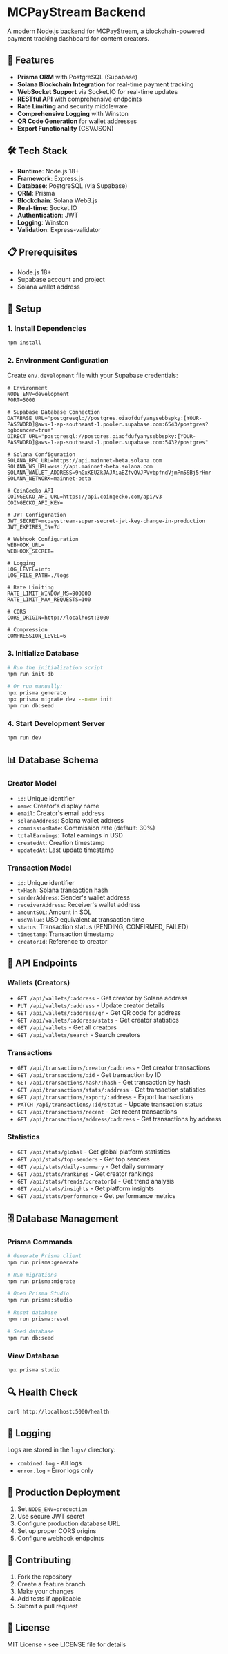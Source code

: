 # MCPayStream Backend

A modern Node.js backend for MCPayStream, a blockchain-powered payment tracking dashboard for content creators.

## 🚀 Features

- **Prisma ORM** with PostgreSQL (Supabase)
- **Solana Blockchain Integration** for real-time payment tracking
- **WebSocket Support** via Socket.IO for real-time updates
- **RESTful API** with comprehensive endpoints
- **Rate Limiting** and security middleware
- **Comprehensive Logging** with Winston
- **QR Code Generation** for wallet addresses
- **Export Functionality** (CSV/JSON)

## 🛠️ Tech Stack

- **Runtime**: Node.js 18+
- **Framework**: Express.js
- **Database**: PostgreSQL (via Supabase)
- **ORM**: Prisma
- **Blockchain**: Solana Web3.js
- **Real-time**: Socket.IO
- **Authentication**: JWT
- **Logging**: Winston
- **Validation**: Express-validator

## 📋 Prerequisites

- Node.js 18+ 
- Supabase account and project
- Solana wallet address

## 🔧 Setup

### 1. Install Dependencies

```bash
npm install
```

### 2. Environment Configuration

Create `env.development` file with your Supabase credentials:

```env
# Environment
NODE_ENV=development
PORT=5000

# Supabase Database Connection
DATABASE_URL="postgresql://postgres.oiaofdufyanysebbspky:[YOUR-PASSWORD]@aws-1-ap-southeast-1.pooler.supabase.com:6543/postgres?pgbouncer=true"
DIRECT_URL="postgresql://postgres.oiaofdufyanysebbspky:[YOUR-PASSWORD]@aws-1-ap-southeast-1.pooler.supabase.com:5432/postgres"

# Solana Configuration
SOLANA_RPC_URL=https://api.mainnet-beta.solana.com
SOLANA_WS_URL=wss://api.mainnet-beta.solana.com
SOLANA_WALLET_ADDRESS=9nGxKEUZkJAJAiaBZfvQVJPVvbpfndVjmPm5SBj5rHmr
SOLANA_NETWORK=mainnet-beta

# CoinGecko API
COINGECKO_API_URL=https://api.coingecko.com/api/v3
COINGECKO_API_KEY=

# JWT Configuration
JWT_SECRET=mcpaystream-super-secret-jwt-key-change-in-production
JWT_EXPIRES_IN=7d

# Webhook Configuration
WEBHOOK_URL=
WEBHOOK_SECRET=

# Logging
LOG_LEVEL=info
LOG_FILE_PATH=./logs

# Rate Limiting
RATE_LIMIT_WINDOW_MS=900000
RATE_LIMIT_MAX_REQUESTS=100

# CORS
CORS_ORIGIN=http://localhost:3000

# Compression
COMPRESSION_LEVEL=6
```

### 3. Initialize Database

```bash
# Run the initialization script
npm run init-db

# Or run manually:
npx prisma generate
npx prisma migrate dev --name init
npm run db:seed
```

### 4. Start Development Server

```bash
npm run dev
```

## 📊 Database Schema

### Creator Model
- `id`: Unique identifier
- `name`: Creator's display name
- `email`: Creator's email address
- `solanaAddress`: Solana wallet address
- `commissionRate`: Commission rate (default: 30%)
- `totalEarnings`: Total earnings in USD
- `createdAt`: Creation timestamp
- `updatedAt`: Last update timestamp

### Transaction Model
- `id`: Unique identifier
- `txHash`: Solana transaction hash
- `senderAddress`: Sender's wallet address
- `receiverAddress`: Receiver's wallet address
- `amountSOL`: Amount in SOL
- `usdValue`: USD equivalent at transaction time
- `status`: Transaction status (PENDING, CONFIRMED, FAILED)
- `timestamp`: Transaction timestamp
- `creatorId`: Reference to creator

## 🔌 API Endpoints

### Wallets (Creators)
- `GET /api/wallets/:address` - Get creator by Solana address
- `PUT /api/wallets/:address` - Update creator details
- `GET /api/wallets/:address/qr` - Get QR code for address
- `GET /api/wallets/:address/stats` - Get creator statistics
- `GET /api/wallets` - Get all creators
- `GET /api/wallets/search` - Search creators

### Transactions
- `GET /api/transactions/creator/:address` - Get creator transactions
- `GET /api/transactions/:id` - Get transaction by ID
- `GET /api/transactions/hash/:hash` - Get transaction by hash
- `GET /api/transactions/stats/:address` - Get transaction statistics
- `GET /api/transactions/export/:address` - Export transactions
- `PATCH /api/transactions/:id/status` - Update transaction status
- `GET /api/transactions/recent` - Get recent transactions
- `GET /api/transactions/address/:address` - Get transactions by address

### Statistics
- `GET /api/stats/global` - Get global platform statistics
- `GET /api/stats/top-senders` - Get top senders
- `GET /api/stats/daily-summary` - Get daily summary
- `GET /api/stats/rankings` - Get creator rankings
- `GET /api/stats/trends/:creatorId` - Get trend analysis
- `GET /api/stats/insights` - Get platform insights
- `GET /api/stats/performance` - Get performance metrics

## 🗄️ Database Management

### Prisma Commands

```bash
# Generate Prisma client
npm run prisma:generate

# Run migrations
npm run prisma:migrate

# Open Prisma Studio
npm run prisma:studio

# Reset database
npm run prisma:reset

# Seed database
npm run db:seed
```

### View Database

```bash
npx prisma studio
```

## 🔍 Health Check

```bash
curl http://localhost:5000/health
```

## 📝 Logging

Logs are stored in the `logs/` directory:
- `combined.log` - All logs
- `error.log` - Error logs only

## 🚀 Production Deployment

1. Set `NODE_ENV=production`
2. Use secure JWT secret
3. Configure production database URL
4. Set up proper CORS origins
5. Configure webhook endpoints

## 🤝 Contributing

1. Fork the repository
2. Create a feature branch
3. Make your changes
4. Add tests if applicable
5. Submit a pull request

## 📄 License

MIT License - see LICENSE file for details


